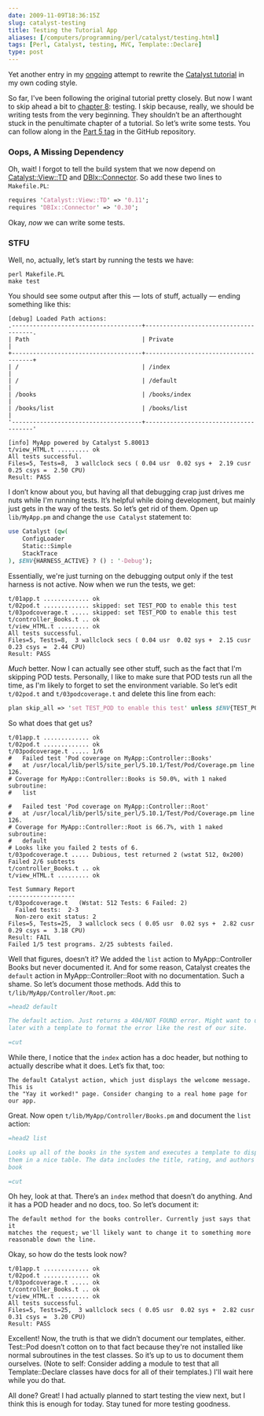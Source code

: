 ```yaml
--- 
date: 2009-11-09T18:36:15Z
slug: catalyst-testing
title: Testing the Tutorial App
aliases: [/computers/programming/perl/catalyst/testing.html]
tags: [Perl, Catalyst, testing, MVC, Template::Declare]
type: post
---
```


Yet another entry in my [ongoing] attempt to rewrite the [Catalyst tutorial] in
my own coding style.

So far, I've been following the original tutorial pretty closely. But now I want
to skip ahead a bit to [chapter 8][]: testing. I skip because, really, we should
be writing tests from the very beginning. They shouldn’t be an afterthought
stuck in the penultimate chapter of a tutorial. So let’s write some tests. You
can follow along in the [Part 5 tag] in the GitHub repository.

### Oops, A Missing Dependency

Oh, wait! I forgot to tell the build system that we now depend on
[Catalyst::View::TD] and [DBIx::Connector]. So add these two lines to
`Makefile.PL`:

```perl
requires 'Catalyst::View::TD' => '0.11';
requires 'DBIx::Connector' => '0.30';
```

Okay, *now* we can write some tests.

### STFU

Well, no, actually, let’s start by running the tests we have:

    perl Makefile.PL
    make test

You should see some output after this — lots of stuff, actually — ending
something like this:

    [debug] Loaded Path actions:
    .-------------------------------------+--------------------------------------.
    | Path                                | Private                              |
    +-------------------------------------+--------------------------------------+
    | /                                   | /index                               |
    | /                                   | /default                             |
    | /books                              | /books/index                         |
    | /books/list                         | /books/list                          |
    '-------------------------------------+--------------------------------------'

    [info] MyApp powered by Catalyst 5.80013
    t/view_HTML.t ......... ok   
    All tests successful.
    Files=5, Tests=8,  3 wallclock secs ( 0.04 usr  0.02 sys +  2.19 cusr  0.25 csys =  2.50 CPU)
    Result: PASS

I don’t know about you, but having all that debugging crap just drives me nuts
while I'm running tests. It’s helpful while doing development, but mainly just
gets in the way of the tests. So let’s get rid of them. Open up `lib/MyApp.pm`
and change the `use Catalyst` statement to:

```perl
use Catalyst (qw(
    ConfigLoader
    Static::Simple
    StackTrace
), $ENV{HARNESS_ACTIVE} ? () : '-Debug');
```

Essentially, we're just turning on the debugging output only if the test harness
is not active. Now when we run the tests, we get:

    t/01app.t ............. ok   
    t/02pod.t ............. skipped: set TEST_POD to enable this test
    t/03podcoverage.t ..... skipped: set TEST_POD to enable this test
    t/controller_Books.t .. ok   
    t/view_HTML.t ......... ok   
    All tests successful.
    Files=5, Tests=8,  3 wallclock secs ( 0.04 usr  0.02 sys +  2.15 cusr  0.23 csys =  2.44 CPU)
    Result: PASS

*Much* better. Now I can actually see other stuff, such as the fact that I'm
skipping POD tests. Personally, I like to make sure that POD tests run all the
time, as I'm likely to forget to set the environment variable. So let’s edit
`t/02pod.t` and `t/03podcoverage.t` and delete this line from each:

```perl
plan skip_all => 'set TEST_POD to enable this test' unless $ENV{TEST_POD};
```

So what does that get us?

    t/01app.t ............. ok   
    t/02pod.t ............. ok     
    t/03podcoverage.t ..... 1/6 
    #   Failed test 'Pod coverage on MyApp::Controller::Books'
    #   at /usr/local/lib/perl5/site_perl/5.10.1/Test/Pod/Coverage.pm line 126.
    # Coverage for MyApp::Controller::Books is 50.0%, with 1 naked subroutine:
    #   list

    #   Failed test 'Pod coverage on MyApp::Controller::Root'
    #   at /usr/local/lib/perl5/site_perl/5.10.1/Test/Pod/Coverage.pm line 126.
    # Coverage for MyApp::Controller::Root is 66.7%, with 1 naked subroutine:
    #   default
    # Looks like you failed 2 tests of 6.
    t/03podcoverage.t ..... Dubious, test returned 2 (wstat 512, 0x200)
    Failed 2/6 subtests 
    t/controller_Books.t .. ok   
    t/view_HTML.t ......... ok   

    Test Summary Report
    -------------------
    t/03podcoverage.t   (Wstat: 512 Tests: 6 Failed: 2)
      Failed tests:  2-3
      Non-zero exit status: 2
    Files=5, Tests=25,  3 wallclock secs ( 0.05 usr  0.02 sys +  2.82 cusr  0.29 csys =  3.18 CPU)
    Result: FAIL
    Failed 1/5 test programs. 2/25 subtests failed.

Well that figures, doesn’t it? We added the `list` action to MyApp::Controller
Books but never documented it. And for some reason, Catalyst creates the
`default` action in MyApp::Controller::Root with no documentation. Such a shame.
So let’s document those methods. Add this to `t/lib/MyApp/Controller/Root.pm`:

```perl
=head2 default

The default action. Just returns a 404/NOT FOUND error. Might want to update
later with a template to format the error like the rest of our site.

=cut
```

While there, I notice that the `index` action has a doc header, but nothing to
actually describe what it does. Let’s fix that, too:

    The default Catalyst action, which just displays the welcome message. This is
    the "Yay it worked!" page. Consider changing to a real home page for our app.

Great. Now open `t/lib/MyApp/Controller/Books.pm` and document the `list`
action:

```perl
=head2 list

Looks up all of the books in the system and executes a template to display
them in a nice table. The data includes the title, rating, and authors of each
book

=cut
```

Oh hey, look at that. There’s an `index` method that doesn’t do anything. And it
has a POD header and no docs, too. So let’s document it:

    The default method for the books controller. Currently just says that it
    matches the request; we'll likely want to change it to something more
    reasonable down the line.

Okay, so how do the tests look now?

    t/01app.t ............. ok   
    t/02pod.t ............. ok     
    t/03podcoverage.t ..... ok   
    t/controller_Books.t .. ok   
    t/view_HTML.t ......... ok   
    All tests successful.
    Files=5, Tests=25,  3 wallclock secs ( 0.05 usr  0.02 sys +  2.82 cusr  0.31 csys =  3.20 CPU)
    Result: PASS

Excellent! Now, the truth is that we didn’t document our templates, either.
Test::Pod doesn’t cotton on to that fact because they're not installed like
normal subroutines in the test classes. So it’s up to us to document them
ourselves. (Note to self: Consider adding a module to test that all
Template::Declare classes have docs for all of their templates.) I'll wait here
while you do that.

All done? Great! I had actually planned to start testing the view next, but I
think this is enough for today. Stay tuned for more testing goodness.

  [ongoing]: /computers/programming/perl/catalyst "Just a Theory: Catalyst"
  [Catalyst tutorial]: http://search.cpan.org/perldoc?Catalyst::Manual::Tutorial
    "Catalyst Tutorial: Overview"
  [chapter 8]: Catalyst::Manual::Tutorial::08_Testing
    "Catalyst Tutorial - Chapter 8: Testing"
  [Part 5 tag]: http://github.com/theory/catalyst-tutorial/commits/part-05
  [Catalyst::View::TD]: http://search.cpan.org/perldoc?Catalyst::View::TD
    "Catalyst::View::TD on CPAN"
  [DBIx::Connector]: http://search.cpan.org/perldoc?DBIx::Connector
    "DBIx::Connector on CPAN"
